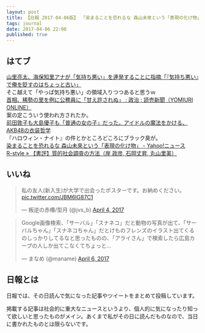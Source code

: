 ```yaml
---
layout: post
title: 【日報 2017-04-06版】 「染まることを恐れるな 森山未來という「表現の化け物」」他
tags: journal
date: 2017-04-06 22:00
published: true
---
```



## はてブ

<div class="news"><a href="http://numbers2007.blog123.fc2.com/blog-entry-15416.html" target="_blank">山里亮太、海保知里アナが「気持ち悪い」を連発することに指摘「『気持ち悪い』で俺を貶すのはちょっと古い」</a>
<div class="newscomme">そこ越えて「やっぱ気持ち悪い」の領域入りつつあると思うｗ
</div>
</div>

<div class="news"><a href="http://www.yomiuri.co.jp/politics/20170405-OYT1T50053.html" target="_blank">首相、稀勢の里を例に公務員に「甘え許されぬ」 : 政治 : 読売新聞（YOMIURI ONLINE）</a>
<div class="newscomme">案の定こういう使われ方されたか。
</div>
</div>

<div class="news"><a href="https://www.buzzfeed.com/harunayamazaki/akb48-costume-02" target="_blank">前田敦子も大島優子も「普通の女の子」だった。アイドルの魔法をかける、AKB48の衣装哲学</a>
<div class="newscomme">『ハロウィン・ナイト』の件とかところどころにブラック臭が。
</div>
</div>

<div class="news"><a href="https://news.yahoo.co.jp/feature/575" target="_blank">染まることを恐れるな 森山未來という「表現の化け物」 - Yahoo!ニュース</a>
<div class="newscomme"></div>
</div>

<div class="news"><a href="http://rashita.net/blog/?p=20109" target="_blank">R-style » 【書評】質的社会調査の方法（岸 政彦, 石岡丈昇, 丸山里美）</a>
<div class="newscomme"></div>
</div>


## いいね

 <blockquote class="twitter-tweet"><p lang="ja" dir="ltr">私の友人(新入生)が大学で出会ったポスターです。お納めください。 <a href="https://t.co/JBM6IG87C1">pic.twitter.com/JBM6IG87C1</a></p>&mdash; 叛逆の赤椿/型月 (@jvs_b) <a href="https://twitter.com/jvs_b/status/849189255922368512">April 4, 2017</a></blockquote>
<script async src="//platform.twitter.com/widgets.js" charset="utf-8"></script> 
 
 
<blockquote class="twitter-tweet"><p lang="ja" dir="ltr">Google画像検索、「サーバル」「スナネコ」だと動物の写真が出て、「サーバルちゃん」「スナネコちゃん」だとけものフレンズのイラスト出てくるのしっかりしてるなと思ったものの、「アライさん」で検索したら広島カープの人しか出てこなくてちょっと…</p>&mdash; まなめ (@maname) <a href="https://twitter.com/maname/status/849806624252231681">April 6, 2017</a></blockquote>
<script async src="//platform.twitter.com/widgets.js" charset="utf-8"></script> 
 

## 日報とは

日報では、その日読んで気になった記事やツイートをまとめて投稿しています。

掲載する記事は社会的に重大なニュースというより、個人的に気になったり知って欲しいと思ったものがメイン。あくまで私がその日に読んだものなので、当日に書かれたものとは限らないです。